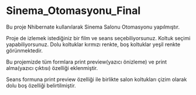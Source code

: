 # Sinema_Otomasyonu_Final

Bu proje Nhibernate kullanılarak Sinema Salonu Otomasyonu yapılmıştır.

Proje de izlemek istediğiniz bir film ve seans seçebiliyorsunuz. Koltuk seçimi yapabiliyorsunuz. Dolu koltuklar kırmızı renkte, boş koltuklar yeşil renkte görünmektedir.

Bu projemizde tüm formlara print preview(yazıcı önizleme) ve print alma(yazıcı çıktısı) özelliği eklenmiştir.

Seans formuna print preview özelliği ile birlikte salon koltukları çizim olarak dolu boş özelliği belirtilmiştir.
